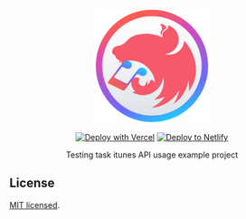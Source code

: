 <p align="center">
    <img src="public/inest-logo.svg" width="200" alt="Nest Logo" />
</p>

<div align="center">
  <a href="https://vercel.com/new/clone?repository-url=https%3A%2F%2Fgithub.com%2FjonnSmith%2Fnextarter-chakra" target="_blank"><img src="https://vercel.com/button" alt="Deploy with Vercel" /></a> <a href="https://app.netlify.com/start/deploy?repository=https://github.com/jonnSmith/guess_art" target="_blank"><img src="https://www.netlify.com/img/deploy/button.svg" alt="Deploy to Netlify" /></a>
  <p>Testing task itunes API usage example project</p>
</div>

## License

[MIT licensed](LICENSE).